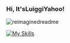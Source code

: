### Hi, It'sLuiggiYahoo!


<img src="https://myreadme.vercel.app/api/embed/ItsLuiggiYahoo?panels=userstatistics,toprepositories,toplanguages,commitgraph" alt="reimaginedreadme" />

[![My Skills](https://skillicons.dev/icons?i=js,html,css,gamemakerstudio)](https://skillicons.dev)
